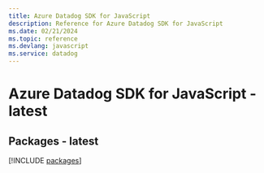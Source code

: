 ```yaml
---
title: Azure Datadog SDK for JavaScript
description: Reference for Azure Datadog SDK for JavaScript
ms.date: 02/21/2024
ms.topic: reference
ms.devlang: javascript
ms.service: datadog
---
```

# Azure Datadog SDK for JavaScript - latest
## Packages - latest
[!INCLUDE [packages](datadog-index.md)]